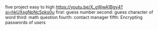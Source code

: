 five project easy to high
https://youtu.be/X_gWwA1Bgy4?si=hkUXsgNpNc5pks0u
first: guess number
second: guess character of word
third: math question
fourth: contact manager
fifth: Encrypting passwords of users
